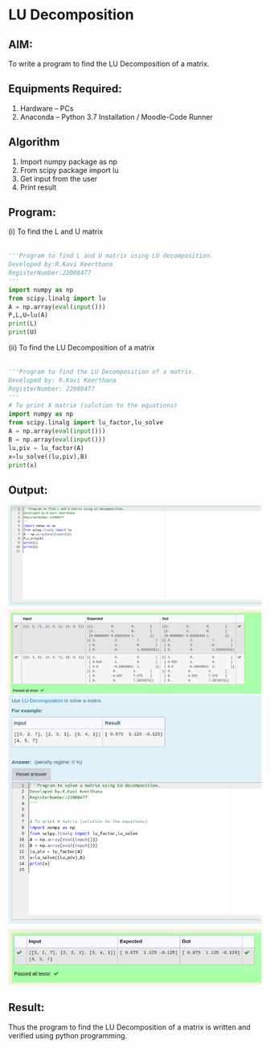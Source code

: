 # LU Decomposition 

## AIM:
To write a program to find the LU Decomposition of a matrix.

## Equipments Required:
1. Hardware – PCs
2. Anaconda – Python 3.7 Installation / Moodle-Code Runner

## Algorithm
1. Import numpy package as np
2. From scipy package import lu
3. Get input from the user
4. Print result

## Program:
(i) To find the L and U matrix
```python

'''Program to find L and U matrix using LU decomposition.
Developed by:R.Kavi Keerthana 
RegisterNumber:22008477 
'''
import numpy as np
from scipy.linalg import lu
A = np.array(eval(input()))
P,L,U=lu(A)
print(L)
print(U)

```



(ii) To find the LU Decomposition of a matrix
```python

'''Program to find the LU Decomposition of a matrix.
Developed by: R.Kavi Keerthana
RegisterNumber: 22008477
'''
# To print X matrix (solution to the equations)
import numpy as np
from scipy.linalg import lu_factor,lu_solve
A = np.array(eval(input()))
B = np.array(eval(input()))
lu,piv = lu_factor(A)
x=lu_solve((lu,piv),B)
print(x)
```

## Output:
![](Lu1.png)
![](Lu2.png)


## Result:
Thus the program to find the LU Decomposition of a matrix is written and verified using python programming.

